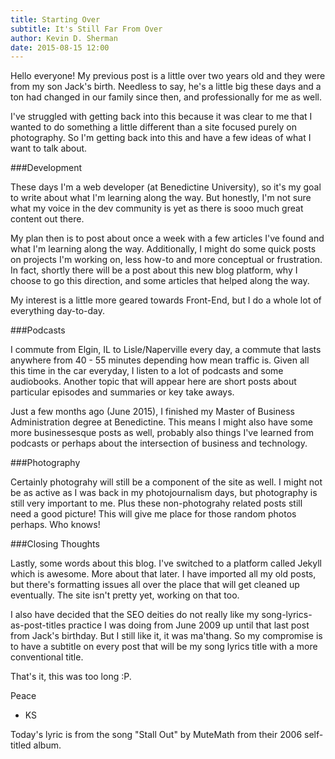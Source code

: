 ```yaml
---
title: Starting Over
subtitle: It's Still Far From Over
author: Kevin D. Sherman
date: 2015-08-15 12:00
---
```


Hello everyone! My previous post is a little over two years old and they were from my son Jack's birth. Needless to say, he's a little big these days and a ton had changed in our family since then, and professionally for me as well.

I've struggled with getting back into this because it was clear to me that I wanted to do something a little different than a site focused purely on photography. So I'm getting back into this and have a few ideas of what I want to talk about.

###Development

These days I'm a web developer (at Benedictine University), so it's my goal to write about what I'm learning along the way. But honestly, I'm not sure what my voice in the dev community is yet as there is sooo much great content out there.

My plan then is to post about once a week with a few articles I've found and what I'm learning along the way. Additionally, I might do some quick posts on projects I'm working on, less how-to and more conceptual or frustration. In fact, shortly there will be a post about this new blog platform, why I choose to go this direction, and some articles that helped along the way.

My interest is a little more geared towards Front-End, but I do a whole lot of everything day-to-day.

###Podcasts

I commute from Elgin, IL to Lisle/Naperville every day, a commute that lasts anywhere from 40 - 55 minutes depending how mean traffic is. Given all this time in the car everyday, I listen to a lot of podcasts and some audiobooks. Another topic that will appear here are short posts about particular episodes and summaries or key take aways.

Just a few months ago (June 2015), I finished my Master of Business Administration degree at Benedictine. This means I might also have some more businessesque posts as well, probably also things I've learned from podcasts or perhaps about the intersection of business and technology.

###Photography

Certainly photograhy will still be a component of the site as well. I might not be as active as I was back in my photojournalism days, but photography is still very important to me. Plus these non-photograhy related posts still need a good picture! This will give me place for those random photos perhaps. Who knows!

###Closing Thoughts

Lastly, some words about this blog. I've switched to a platform called Jekyll which is awesome. More about that later. I have imported all my old posts, but there's formatting issues all over the place that will get cleaned up eventually. The site isn't pretty yet, working on that too.

I also have decided that the SEO deities do not really like my song-lyrics-as-post-titles practice I was doing from June 2009 up until that last post from Jack's birthday. But I still like it, it was ma'thang. So my compromise is to have a subtitle on every post that will be my song lyrics title with a more conventional title.

That's it, this was too long :P.

Peace

* KS

Today's lyric is from the song "Stall Out" by MuteMath from their 2006 self-titled album.

